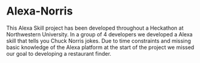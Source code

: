 # Alexa-Norris

This Alexa Skill project has been developed throughout a Heckathon at Northwestern University. In a group of 4 developers we developed a Alexa skill that tells you Chuck Norris jokes. Due to time constraints and missing basic knowledge of the Alexa platform at the start of the project we missed our goal to developing a restaurant finder. 
